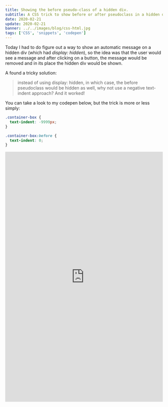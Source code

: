 ```yaml
---
title: Showing the before pseudo-class of a hidden div.
subtitle: A CSS trick to show before or after pseudoclass in a hidden div
date: 2020-02-21
update: 2020-02-21
banner: ../../images/blog/css-html.jpg
tags: ['CSS', 'snippets', 'codepen']
---
```


Today I had to do figure out a way to show an automatic message on a hidden div (which had *display: hidden*), so the idea was that the user would see a message and after clicking on a button, the message would be removed and in its place the hidden div would be shown.


A found a tricky solution:

> instead of using display: hidden, in which case, the before pseudoclass would be hidden as well, why not use a negative text-indent approach?
> And it worked!

You can take a look to my codepen below, but the trick is more or less simply:

```CSS
.container-box {
  text-indent: -9999px;
}

.container-box:before {
  text-indent: 0;
}
```


<iframe height="800" style="width: 100%;" scrolling="no" title="Showing the before pseudo-class of a hidden div " src="https://codepen.io/albertofortes/embed/oNXYgOy?height=265&theme-id=default&default-tab=css,result" frameborder="no" allowtransparency="true" allowfullscreen="true">
  See the Pen <a href='https://codepen.io/albertofortes/pen/oNXYgOy'>Showing the before pseudo-class of a hidden div </a> by Alberto Fortes
  (<a href='https://codepen.io/albertofortes'>@albertofortes</a>) on <a href='https://codepen.io'>CodePen</a>.
</iframe>